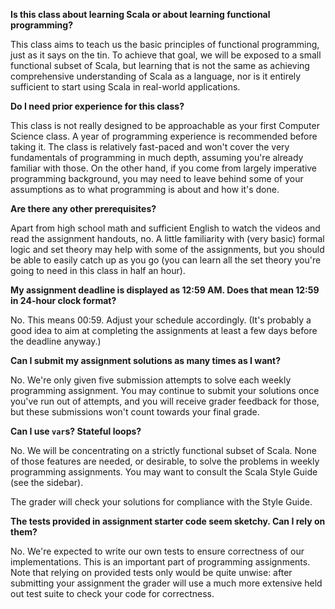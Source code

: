 **Is this class about learning Scala or about learning functional programming?**

This class aims to teach us the basic principles of functional programming, just as it says on the tin. To achieve that goal, we will be exposed to a small functional subset of Scala, but learning that is not the same as achieving comprehensive understanding of Scala as a language, nor is it entirely sufficient to start using Scala in real-world applications.

**Do I need prior experience for this class?**

This class is not really designed to be approachable as your first Computer Science class. A year of programming experience is recommended before taking it. The class is relatively fast-paced and won't cover the very fundamentals of programming in much depth, assuming you're already familiar with those. On the other hand, if you come from largely imperative programming background, you may need to leave behind some of your assumptions as to what programming is about and how it's done.

**Are there any other prerequisites?**

Apart from high school math and sufficient English to watch the videos and read the assignment handouts, no. A little familiarity with (very basic) formal logic and set theory may help with some of the assignments, but you should be able to easily catch up as you go (you can learn all the set theory you're going to need in this class in half an hour).

**My assignment deadline is displayed as 12:59 AM. Does that mean 12:59 in 24-hour clock format?**

No. This means 00:59. Adjust your schedule accordingly. (It's probably a good idea to aim at completing the assignments at least a few days before the deadline anyway.)

**Can I submit my assignment solutions as many times as I want?**

No. We're only given five submission attempts to solve each weekly programming assignment. You may continue to submit your solutions once you've run out of attempts, and you will receive grader feedback for those, but these submissions won't count towards your final grade.

**Can I use `var`s? Stateful loops?**

No. We will be concentrating on a strictly functional subset of Scala. None of those features are needed, or desirable, to solve the problems in weekly programming assignments. You may want to consult the Scala Style Guide (see the sidebar).

The grader will check your solutions for compliance with the Style Guide.

**The tests provided in assignment starter code seem sketchy. Can I rely on them?**

No. We're expected to write our own tests to ensure correctness of our implementations. This is an important part of programming assignments. Note that relying on provided tests only would be quite unwise: after submitting your assignment the grader will use a much more extensive held out test suite to check your code for correctness.
